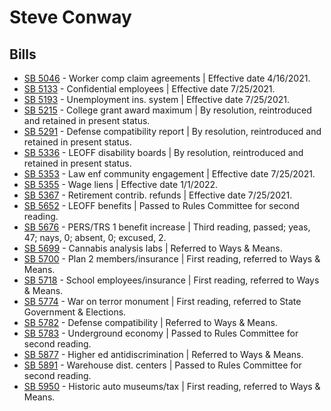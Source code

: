 # Steve Conway
## Bills
* [SB 5046](/bill/2021-22/sb/5046/) - Worker comp claim agreements | Effective date 4/16/2021.
* [SB 5133](/bill/2021-22/sb/5133/) - Confidential employees | Effective date 7/25/2021.
* [SB 5193](/bill/2021-22/sb/5193/) - Unemployment ins. system | Effective date 7/25/2021.
* [SB 5215](/bill/2021-22/sb/5215/) - College grant award maximum | By resolution, reintroduced and retained in present status.
* [SB 5291](/bill/2021-22/sb/5291/) - Defense compatibility report | By resolution, reintroduced and retained in present status.
* [SB 5336](/bill/2021-22/sb/5336/) - LEOFF disability boards | By resolution, reintroduced and retained in present status.
* [SB 5353](/bill/2021-22/sb/5353/) - Law enf community engagement | Effective date 7/25/2021.
* [SB 5355](/bill/2021-22/sb/5355/) - Wage liens | Effective date 1/1/2022.
* [SB 5367](/bill/2021-22/sb/5367/) - Retirement contrib. refunds | Effective date 7/25/2021.
* [SB 5652](/bill/2021-22/sb/5652/) - LEOFF benefits | Passed to Rules Committee for second reading.
* [SB 5676](/bill/2021-22/sb/5676/) - PERS/TRS 1 benefit increase | Third reading, passed; yeas, 47; nays, 0; absent, 0; excused, 2.
* [SB 5699](/bill/2021-22/sb/5699/) - Cannabis analysis labs | Referred to Ways & Means.
* [SB 5700](/bill/2021-22/sb/5700/) - Plan 2 members/insurance | First reading, referred to Ways & Means.
* [SB 5718](/bill/2021-22/sb/5718/) - School employees/insurance | First reading, referred to Ways & Means.
* [SB 5774](/bill/2021-22/sb/5774/) - War on terror monument | First reading, referred to State Government & Elections.
* [SB 5782](/bill/2021-22/sb/5782/) - Defense compatibility | Referred to Ways & Means.
* [SB 5783](/bill/2021-22/sb/5783/) - Underground economy | Passed to Rules Committee for second reading.
* [SB 5877](/bill/2021-22/sb/5877/) - Higher ed antidiscrimination | Referred to Ways & Means.
* [SB 5891](/bill/2021-22/sb/5891/) - Warehouse dist. centers | Passed to Rules Committee for second reading.
* [SB 5950](/bill/2021-22/sb/5950/) - Historic auto museums/tax | First reading, referred to Ways & Means.
